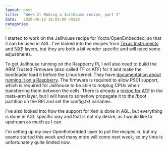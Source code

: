 ```yaml
---
layout: post
title:  "Week 2: Making a Jailhouse recipe, part 1"
date:   2020-06-12 18:00:00 +0200
categories: 
---
```

I started to work on the Jailhouse recipe for Yocto/OpenEmbedded, so that it can be used in AGL. I've looked into the recipes from [Texas Instruments](https://layers.openembedded.org/layerindex/recipe/104375/) and [NXP](https://layers.openembedded.org/layerindex/recipe/131664/) layers, but they are both a bit vendor specific and will need some adjustments.

To get Jailhouse running on the Raspberry Pi, I will also need to build the ARM Trusted Firmware (also called TF or ATF) for it and make the bootloader load it before the Linux kernel. They have [documentation about running it on a Raspberry](https://trustedfirmware-a.readthedocs.io/en/latest/plat/rpi4.html). The firmware is required to allow PSCI support, which is required for Jailhouse to be able to hotplug CPUs when transferring them between the cells. There is already a [recipe for ATF](https://layers.openembedded.org/layerindex/recipe/121436/) in the meta-arm layer, but I will have to somehow propagate it to the /boot partition on the RPi and set the config.txt variables.

I've also looked into how the support for Xen is done in AGL, but everything is done in AGL specific way and that is not my desire, as I would like to upstream as much as I can.

I'm setting up my own OpenEmbedded layer to put the recipes in, but my exams started this week and many more will come next week, so my time is unfortunately quite limited now. 
